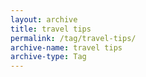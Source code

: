 ```yaml
---
layout: archive
title: travel tips
permalink: /tag/travel-tips/
archive-name: travel tips
archive-type: Tag
---
```

